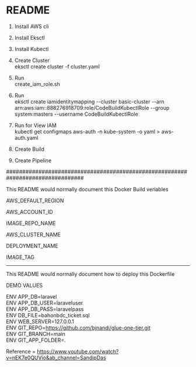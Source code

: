 # README #

1) Install AWS cli
2) Install Eksctl 
3) Install Kubectl

4) Create Cluster </br>
  eksctl create cluster -f cluster.yaml

5) Run </br>
  create_iam_role.sh
  
6) Run </br>
  eksctl create iamidentitymapping --cluster basic-cluster --arn arn:aws:iam::888276918709:role/CodeBuildKubectlRole --group system:masters --username CodeBuildKubectlRole

7) Run for View  IAM  </br>
  kubectl get configmaps aws-auth -n kube-system -o yaml > aws-auth.yaml
  
8) Create Build 

9) Create Pipeline

################################################################################

This README would normally document this Docker Build veriables

AWS_DEFAULT_REGION

AWS_ACCOUNT_ID

IMAGE_REPO_NAME

AWS_CLUSTER_NAME

DEPLOYMENT_NAME

IMAGE_TAG

------------------------------------------------------------------------

This README would normally document how to deploy this Dockerfile

DEMO VALUES<br />

ENV APP_DB=laravel<br />
ENV APP_DB_USER=laraveluser<br />
ENV APP_DB_PASS=laravelpass<br />
ENV DB_FILE=bahonbdc_ticket.sql<br />
ENV WEB_SERVER=127.0.0.1<br />
ENV GIT_REPO=https://github.com/bjnandi/glue-one-tier.git<br />
ENV GIT_BRANCH=main<br />
ENV GIT_APP_FOLDER=.<br />



Reference  = https://www.youtube.com/watch?v=nEK7e0QUVio&ab_channel=SandipDas
